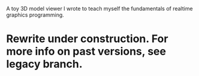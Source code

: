 A toy 3D model viewer I wrote to teach myself the fundamentals of realtime graphics programming.
# Rewrite under construction. For more info on past versions, see legacy branch.